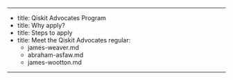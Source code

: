 ---
-
  title: Qiskit Advocates Program
-
  title: Why apply?
-
  title: Steps to apply
-
  title: Meet the Qiskit Advocates
  regular:
    - james-weaver.md
    - abraham-asfaw.md
    - james-wootton.md
---